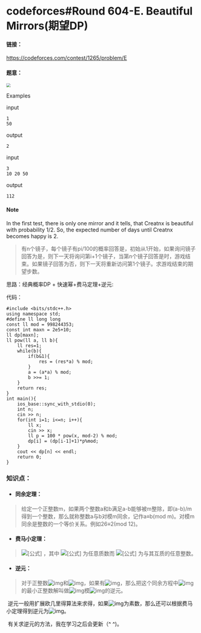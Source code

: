 # codeforces#Round 604-E. Beautiful Mirrors(期望DP)



#### 链接：

https://codeforces.com/contest/1265/problem/E

#### 题意：

<img src="https://i.loli.net/2019/12/17/oM5TpdHQ4v7wKDg.jpg" style="zoom:67%;" />

Examples

input

```
1
50
```

output

```
2
```

input

```
3
10 20 50
```

output

```
112
```

#### Note

In the first test, there is only one mirror and it tells, that Creatnx is beautiful with probability 1/2. So, the expected number of days until Creatnx becomes happy is 2.



> 有n个镜子，每个镜子有pi/100的概率回答是，初始从1开始，如果询问镜子回答为是，则下一天将询问第i+1个镜子，当第n个镜子回答是时，游戏结束。如果镜子回答为否，则下一天将重新访问第1个镜子。求游戏结束的期望步数。

思路：经典概率DP + 快速幂+费马定理+逆元: 

代码：

```
#include <bits/stdc++.h>
using namespace std;
#define ll long long
const ll mod = 998244353;
const int maxn = 2e5+10;
ll dp[maxn];
ll pow(ll a, ll b){
    ll res=1;
    while(b){
        if(b&1){
            res = (res*a) % mod;
        }
        a = (a*a) % mod;
        b >>= 1;
    }
    return res;
}
int main(){
    ios_base::sync_with_stdio(0);
    int n;
    cin >> n;
    for(int i=1; i<=n; i++){
        ll x;
        cin >> x;
        ll p = 100 * pow(x, mod-2) % mod;
        dp[i] = (dp[i-1]+1)*p%mod;
    }
    cout << dp[n] << endl;
    return 0;
}
```

### 知识点：

* #### 同余定理：

> ​    给定一个正整数m，如果两个整数a和b满足a-b能够被m整除，即(a-b)/m得到一个整数，那么就称整数a与b对模m同余，记作a≡b(mod m)。对模m同余是整数的一个等价关系。例如26≡2(mod 12)。

* ####  费马小定理：

>  ![[公式]](https://www.zhihu.com/equation?tex=a%5Ep+%5Cequiv+a+%5Cpmod+p) ，其中 ![[公式]](https://www.zhihu.com/equation?tex=p) 为任意质数而 ![[公式]](https://www.zhihu.com/equation?tex=a) 为与其互质的任意整数。

* #### 逆元：

> 对于正整数![img](https://img-blog.csdn.net/20140613102654328)和![img](https://img-blog.csdn.net/20140613102712781)，如果有![img](https://img-blog.csdn.net/20140613102734984)，那么把这个同余方程中![img](https://img-blog.csdn.net/20140613102856531)的最小正整数解叫做![img](https://img-blog.csdn.net/20140613102654328)模![img](https://img-blog.csdn.net/20140613102712781)的逆元。

​        逆元一般用扩展欧几里得算法来求得，如果![img](https://img-blog.csdn.net/20140613102712781)为素数，那么还可以根据费马小定理得到逆元为![img](https://img-blog.csdn.net/20140613103413828)。

​    有关求逆元的方法，我在学习之后会更新（^  ^)。